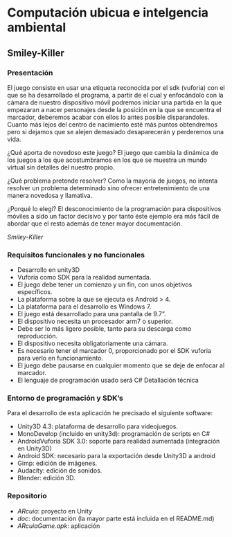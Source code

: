 # Computación ubicua e intelgencia ambiental
## Smiley-Killer

### Presentación

El juego consiste en usar una etiqueta reconocida por el sdk (vuforia) con el que se ha desarrollado el 
programa, a partir de el cual y enfocándolo con la cámara de nuestro dispositivo móvil 
podremos iniciar una partida en la que empezaran a nacer personajes desde la posición en la 
que se encuentra el marcador, deberemos acabar con ellos lo antes posible disparandoles. 
Cuanto más lejos del centro de nacimiento esté más puntos obtendremos pero si dejamos que 
se alejen demasiado desaparecerán y perderemos una vida. 
 
¿Qué aporta de novedoso este juego? 
El juego que cambia la dinámica de los juegos a los que acostumbramos en los que se muestra 
un mundo virtual sin detalles del nuestro propio.  
 
¿Qué problema pretende resolver? 
Como la mayoría de juegos, no intenta resolver un problema determinado sino ofrecer 
entretenimiento de una manera novedosa y llamativa. 
 
¿Porqué lo elegí? 
El desconocimiento de la programación para dispositivos móviles a sido un factor decisivo y por tanto éste ejemplo era 
más fácil de abordar que el resto además de tener mayor documentación. 
 
*Smiley-Killer*
### Requisitos funcionales y no funcionales

- Desarrollo en unity3D 
- Vuforia como SDK para la realidad aumentada. 
- El juego debe tener un comienzo y un fin, con unos objetivos específicos. 
- La plataforma sobre la que se ejecuta es Android > 4. 
- La plataforma para el desarrollo es Windows 7. 
- El juego está desarrollado para una pantalla de 9.7”. 
- El dispositivo necesita un procesador arm7 o superior. 
- Debe ser lo más ligero posible, tanto para su descarga como reproducción. 
- El dispositivo necesita obligatoriamente una cámara. 
- Es necesario tener el marcador 0, proporcionado por el SDK vuforia para verlo en 
funcionamiento. 
- El juego debe pausarse en cualquier momento que se deje de enfocar al marcador. 
- El lenguaje de programación usado será C# Detallación técnica

### Entorno de programación y SDK’s
Para el desarrollo de esta aplicación he precisado el siguiente software: 
- Unity3D 4.3: plataforma de desarrollo para videojuegos. 
- Mono­Develop (incluido en unity3d): programación de scripts en C# 
- Android­Vuforia SDK 3.0: soporte para realidad aumentada (integración en Unity3D) 
- Android SDK: necesario para la exportación desde Unity3D a android 
- Gimp: edición de imágenes. 
- Audacity: edición de sonidos. 
- Blender: edición 3D. 

### Repositorio
- *ARcuia*: proyecto en Unity
- *doc*: documentación (la mayor parte está incluida en el README.md)
- *ARcuiaGame.apk*: aplicación
